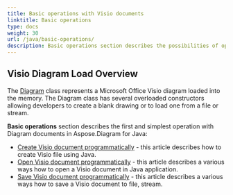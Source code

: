 ```yaml
---
title: Basic operations with Visio documents
linktitle: Basic operations
type: docs
weight: 30
url: /java/basic-operations/
description: Basic operations section describes the possibilities of opening and saving Visio documents using the Aspose.Diagram for Java.
---
```


## **Visio Diagram Load Overview**
The [Diagram](https://apireference.aspose.com/diagram/java/com.aspose.diagram/Diagram) class represents a Microsoft Office Visio diagram loaded into the memory. The Diagram class has several overloaded constructors allowing developers to create a blank drawing or to load one from a file or stream.


**Basic operations** section describes the first and simplest operation with Diagram documents in Aspose.Diagram for Java:

- [Create Visio document programmatically](/diagram/java/create-visio-document/) -  this article describes how to create Visio file using Java.
- [Open Visio document programmatically](/diagram/java/open-visio-document/) - this article describes a various ways how to open a Visio document in Java application.
- [Save Visio document programmatically](/diagram/java/save-visio-document/) - this article describes a various ways how to save a Visio document to file, stream.
